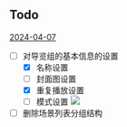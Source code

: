 ## Todo

[2024-04-07](2024-04-07.md)

- [ ] 对导览组的基本信息的设置
	- [x] 名称设置
	- [ ] 封面图设置
	- [x] 重复播放设置
	- [ ] 模式设置
![](Pasted%20image%2020240408093606.png)
- [ ] 删除场景列表分组结构